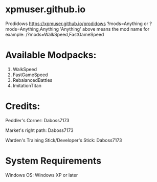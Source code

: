 # xpmuser.github.io
Prodidows
https://xpmuser.github.io/prodidows
?mods=Anything or ?mods=Anything,Anything
'Anything' above means the mod name for example: /?mods=WalkSpeed,FastGameSpeed

# Available Modpacks:

1. WalkSpeed
2. FastGameSpeed
3. RebalancedBattles
4. ImitationTitan

# Credits:

Peddler's Corner: Daboss7173

Market's right path: Daboss7173

Warden's Training Stick/Developer's Stick: Daboss7173

# System Requirements

Windows OS: Windows XP or later
